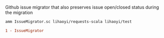 Github issue migrator that also preserves issue open/closed status during the
migration

```bash
amm IssueMigrator.sc lihaoyi/requests-scala lihaoyi/test
```

```diff
1 - IssueMigrator
```